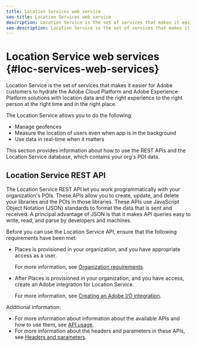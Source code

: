 ```yaml
---
title: Location Services web service
seo-title: Location Services web service
description: Location Service is the set of services that makes it easier for Adobe customers to hydrate the Adobe Experience Cloud and Adobe Experience Platform solutions with location data and the right experience to the right person at the right time and in the right place.
seo-description: Location Service is the set of services that makes it easier for Adobe customers to hydrate the Adobe Experience Cloud and Adobe Experience Platform solutions with location data and the right experience to the right person at the right time and in the right place.
---
```


# Location Service web services {#loc-services-web-services}

Location Service is the set of services that makes it easier for Adobe customers to hydrate the Adobe Cloud Platform and Adobe Experience Platform solutions with location data and the right experience to the right person at the right time and in the right place.

The Location Service allows you to do the following:

* Manage geofences
* Measure the location of users even when app is in the background
* Use data in real-time when it matters

This section provides information about how to use the REST APIs and the Location Service database, which contains your org's POI data.

## Location Service REST API

The Location Service REST API let you work programmatically with your organization's POIs. These APIs allow you to create, update, and delete your libraries and the POIs in those libraries. These APIs use JavaScript Object Notation (JSON) standards to format the data that is sent and received. A principal advantage of JSON is that it makes API queries easy to write, read, and parse by developers and machines.

Before you can use the Location Service API, ensure that the following requirements have been met:

* Places is provisioned in your organization, and you have appropriate access as a user.

  For more information, see [Organization requirements](/help/loc-services-rest-apis/organizational-requirements.md).

* After Places is provisioned in your organization, and you have access, create an Adobe integration for Location Service. 

  For more information, see [Creating an Adobe I/O integration](/help/loc-services-rest-apis/adobe-i-o-integration/create-a-loc-services-integration.md).

Additional information:

* For more information about information about the available APIs and how to use them, see [API usage](/help/loc-services-rest-apis/api-usage/api-usage.md). 
* For more information about the headers and parameters in these APIs, see [Headers and parameters](/help/loc-services-rest-apis/api-usage/headers-and-parameters.md).

